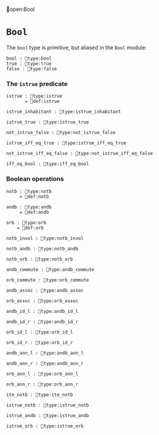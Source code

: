 open:Bool
# `Bool`

The `bool` type is primitive, but aliased in the `Bool` module:

    bool : type:bool
    true : type:true
    false : type:false


### The `istrue` predicate

    istrue : type:istrue
           = def:istrue

    istrue_inhabitant : type:istrue_inhabitant

    istrue_true : type:istrue_true

    not_istrue_false : type:not_istrue_false

    istrue_iff_eq_true : type:istrue_iff_eq_true

    not_istrue_iff_eq_false : type:not_istrue_iff_eq_false

    iff_eq_bool : type:iff_eq_bool


### Boolean operations

    notb : type:notb
         = def:notb

    andb : type:andb
         = def:andb

    orb : type:orb
        = def:orb

    notb_invol : type:notb_invol

    notb_andb : type:notb_andb

    notb_orb : type:notb_orb

    andb_commute : type:andb_commute

    orb_commute : type:orb_commute

    andb_assoc : type:andb_assoc

    orb_assoc : type:orb_assoc

    andb_id_l : type:andb_id_l

    andb_id_r : type:andb_id_r

    orb_id_l : type:orb_id_l

    orb_id_r : type:orb_id_r

    andb_ann_l : type:andb_ann_l

    andb_ann_r : type:andb_ann_r

    orb_ann_l : type:orb_ann_l

    orb_ann_r : type:orb_ann_r

    ite_notb : type:ite_notb

    istrue_notb : type:istrue_notb

    istrue_andb : type:istrue_andb

    istrue_orb : type:istrue_orb
